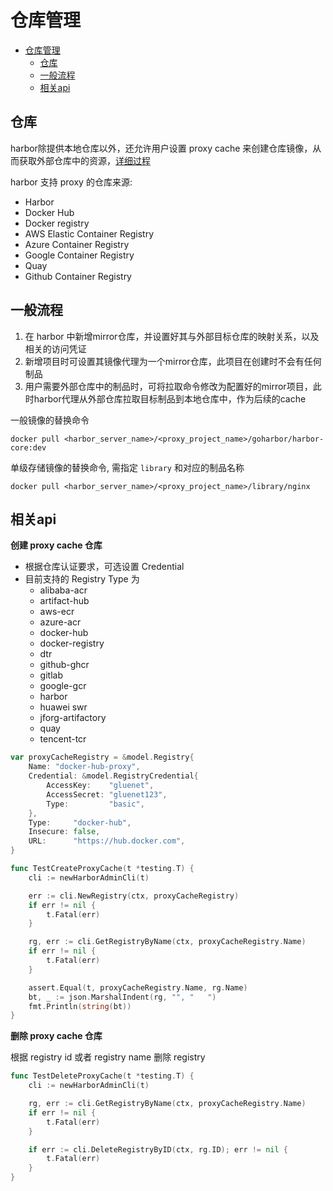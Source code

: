 # 仓库管理

- [仓库管理](#仓库管理)
  - [仓库](#仓库)
  - [一般流程](#一般流程)
  - [相关api](#相关api)

## 仓库

harbor除提供本地仓库以外，还允许用户设置 proxy cache 来创建仓库镜像，从而获取外部仓库中的资源，[详细过程](https://goharbor.io/docs/2.1.0/administration/configure-proxy-cache)

harbor 支持 proxy 的仓库来源: 
- Harbor
- Docker Hub
- Docker registry
- AWS Elastic Container Registry
- Azure Container Registry
- Google Container Registry
- Quay
- Github Container Registry

## 一般流程

1. 在 harbor 中新增mirror仓库，并设置好其与外部目标仓库的映射关系，以及相关的访问凭证
2. 新增项目时可设置其镜像代理为一个mirror仓库，此项目在创建时不会有任何制品
3. 用户需要外部仓库中的制品时，可将拉取命令修改为配置好的mirror项目，此时harbor代理从外部仓库拉取目标制品到本地仓库中，作为后续的cache

一般镜像的替换命令

```shell
docker pull <harbor_server_name>/<proxy_project_name>/goharbor/harbor-core:dev
```

单级存储镜像的替换命令, 需指定 `library` 和对应的制品名称

```shell
docker pull <harbor_server_name>/<proxy_project_name>/library/nginx
```

## 相关api

**创建 proxy cache 仓库**

- 根据仓库认证要求，可选设置 Credential
- 目前支持的 Registry Type 为
  - alibaba-acr
  - artifact-hub
  - aws-ecr
  - azure-acr
  - docker-hub
  - docker-registry
  - dtr
  - github-ghcr
  - gitlab
  - google-gcr
  - harbor
  - huawei swr
  - jforg-artifactory
  - quay
  - tencent-tcr

```go
var proxyCacheRegistry = &model.Registry{
	Name: "docker-hub-proxy",
	Credential: &model.RegistryCredential{
		AccessKey:    "gluenet",
		AccessSecret: "gluenet123",
		Type:         "basic",
	},
	Type:     "docker-hub",
	Insecure: false,
	URL:      "https://hub.docker.com",
}

func TestCreateProxyCache(t *testing.T) {
	cli := newHarborAdminCli(t)

	err := cli.NewRegistry(ctx, proxyCacheRegistry)
	if err != nil {
		t.Fatal(err)
	}

	rg, err := cli.GetRegistryByName(ctx, proxyCacheRegistry.Name)
	if err != nil {
		t.Fatal(err)
	}

	assert.Equal(t, proxyCacheRegistry.Name, rg.Name)
	bt, _ := json.MarshalIndent(rg, "", "	")
	fmt.Println(string(bt))
}
```

**删除 proxy cache 仓库**

根据 registry id 或者 registry name 删除 registry

```go
func TestDeleteProxyCache(t *testing.T) {
	cli := newHarborAdminCli(t)

	rg, err := cli.GetRegistryByName(ctx, proxyCacheRegistry.Name)
	if err != nil {
		t.Fatal(err)
	}

	if err := cli.DeleteRegistryByID(ctx, rg.ID); err != nil {
		t.Fatal(err)
	}
}
```

